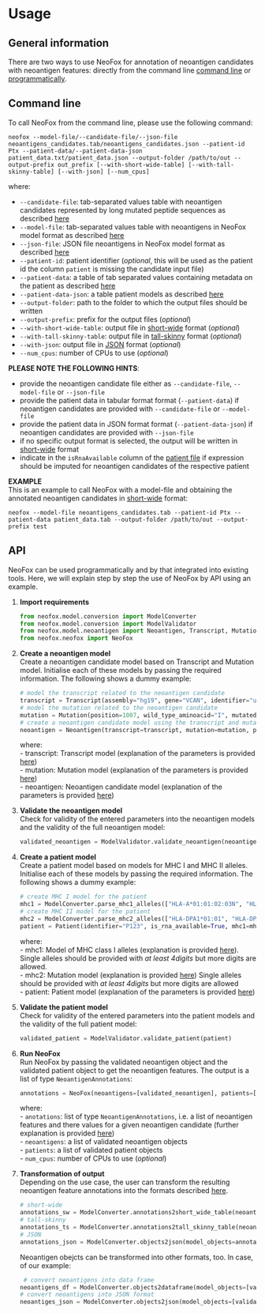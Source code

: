 # Usage

## General information
There are two ways to use NeoFox for annotation of neoantigen candidates with neoantigen features: directly from the command line [command line](#command-line) or [programmatically](#api). 

## Command line
To call NeoFox from the command line, please use the following command:  

````commandline
neofox --model-file/--candidate-file/--json-file neoantigens_candidates.tab/neoantigens_candidates.json --patient-id Ptx --patient-data/--patient-data-json patient_data.txt/patient_data.json --output-folder /path/to/out --output-prefix out_prefix [--with-short-wide-table] [--with-tall-skinny-table] [--with-json] [--num_cpus]
````

where:
- `--candidate-file`: tab-separated values table with neoantigen candidates represented by long mutated peptide sequences as described [here](03_01_input_data.md#tabular-format)
- `--model-file`: tab-separated values table with neoantigens in NeoFox model format as  described [here](03_01_input_data.md#tabular-format)
- `--json-file`: JSON file neoantigens in NeoFox model format as  described [here](03_01_input_data.md#json-format)
- `--patient-id`: patient identifier (*optional*, this will be used as the patient id the column `patient` is missing the candidate input file)
- `--patient-data`: a table of tab separated values containing metadata on the patient as  described [here](03_01_input_data.md#file-with-patient-information)
- `--patient-data-json`: a table patient models as described [here](03_01_input_data.md#patient-file-in-json-format)
- `--output-folder`: path to the folder to which the output files should be written 
- `--output-prefix`: prefix for the output files (*optional*)
- `--with-short-wide-table`: output file in [short-wide](03_02_output_data.md#short-wide-format) format (*optional*)
- `--with-tall-skinny-table`: output file in [tall-skinny](03_02_output_data.md#tall-skinny-format) format (*optional*)
- `--with-json`: output file in [JSON](03_02_output_data.md#json-format) format (*optional*)
- `--num_cpus`: number of CPUs to use (*optional*)

**PLEASE NOTE THE FOLLOWING HINTS**:   
- provide the neoantigen candidate file either as `--candidate-file`, `--model-file` or `--json-file` 
- provide the patient data in tabular format format (`--patient-data`) if neoantigen candidates are provided with `--candidate-file` or `--model-file`
- provide the patient data in JSON format format (`--patient-data-json`) if neoantigen candidates are provided with `--json-file` 
- if no specific output format is selected, the output will be written in [short-wide](03_02_output_data.md#short-wide-format) format
- indicate in the `isRnaAvailable` column of the [patient file](03_01_input_data.md#file-with-patient-information) if expression should be imputed for neoantigen candidates of the respective patient  

**EXAMPLE**  
This is an example to call NeoFox with a model-file and obtaining the annotated neoantigen candidates in [short-wide](03_02_output_data.md#short-wide-format) format:  

````commandline
neofox --model-file neoantigens_candidates.tab --patient-id Ptx --patient-data patient_data.tab --output-folder /path/to/out --output-prefix test
````

## API
NeoFox can be used programmatically and by that integrated into existing tools. Here, we will explain step by step the use of NeoFox by API using an example.  

1. **Import requirements**   
    ````python
    from neofox.model.conversion import ModelConverter
    from neofox.model.conversion import ModelValidator
    from neofox.model.neoantigen import Neoantigen, Transcript, Mutation, Patient
    from neofox.neofox import NeoFox
   ````    
2. **Create a neoantigen model**  
    Create a neoantigen candidate model based on Transcript and Mutation model. Initialise each of these models by passing the required information. The following shows a dummy example:
    ````python
    # model the transcript related to the neoantigen candidate
    transcript = Transcript(assembly="hg19", gene="VCAN", identifier="uc003kii.3")
    # model the mutation related to the neoantigen candidate
    mutation = Mutation(position=1007, wild_type_aminoacid="I", mutated_aminoacid="T", left_flanking_region="DEVLGEPSQDILV", right_flanking_region="DQTRLEATISPET")
    # create a neoantigen candidate model using the transcript and mutation model
    neoantigen = Neoantigen(transcript=transcript, mutation=mutation, patient_identifier="Ptx", rna_expression=0.519506894, rna_variant_allele_frequency=0.857142857, dna_variant_allele_frequency=0.294573643)
    ````   
   where:  
       - transcript: Transcript model (explanation of the parameters is provided [here](05_models.md#transcript))  
       - mutation: Mutation model (explanation of the parameters is provided [here](05_models.md#mutation))  
       - neoantigen: Neoantigen candidate model (explanation of the parameters is provided [here](05_models.md#neoantigen))

3. **Validate the neoantigen model**  
    Check for validity of the entered parameters into the neoantigen models and the validity of the full neoantigen model:   
    ````python
    validated_neoantigen = ModelValidator.validate_neoantigen(neoantigen=neoantigen)
   ````

4. **Create a patient model**  
    Create a patient model based on models for MHC I and MHC II alleles. Initialise each of these models by passing the required information. The following shows a dummy example:
    ````python
    # create MHC I model for the patient
    mhc1 = ModelConverter.parse_mhc1_alleles(["HLA-A*01:01:02:03N", "HLA-A*01:02:02:03N", "HLA-B*01:01:02:03N", "HLA-B*01:01:02:04N", "HLA-C*01:01"])
    # create MHC II model for the patient
    mhc2 = ModelConverter.parse_mhc2_alleles(["HLA-DPA1*01:01", "HLA-DPA1*01:02", "HLA-DPB1*01:01", "HLA-DPB1*01:01", "HLA-DRB1*01:01", "HLA-DRB1*01:01"])
    patient = Patient(identifier="P123", is_rna_available=True, mhc1=mhc1, mhc2=mhc2)
   ````
      where:  
       - mhc1: Model of MHC class I alleles (explanation is provided [here](05_models.md#mhc1)). Single alleles should be provided with *at least 4digits* but more digits are allowed.  
       - mhc2: Mutation model (explanation is provided [here](05_models.md#mhc2))  Single alleles should be provided with *at least 4digits* but more digits are allowed  
       - patient: Patient model (explanation of the parameters is provided [here](05_models.md#patient))
       
5. **Validate the patient model**  
    Check for validity of the entered parameters into the patient models and the validity of the full patient model: 
    ````python
    validated_patient = ModelValidator.validate_patient(patient)
   ````
   
6. **Run NeoFox**  
    Run NeoFox by passing the validated neoantigen object and the validated patient object to get the neoantigen features. The output is a list of type `NeoantigenAnnotations`:  
    ````python
    annotations = NeoFox(neoantigens=[validated_neoantigen], patients=[validated_patient], num_cpus=2).get_annotations()
   ````  
      where:  
       - `anotations`: list of type `NeoantigenAnnotations`, i.e. a list of neoantigen features and there values for a given neoantigen candidate (further explanation is provided [here](05_models.md#neoantigenannotations))  
       - `neoantigens`: a list of validated neoantigen objects  
       - `patients`: a list of validated patient objects  
       - `num_cpus`: number of CPUs to use (*optional*)
       
7. **Transformation of output**   
    Depending on the use case, the user can transform the resulting neoantigen feature annotations into the formats described [here](03_02_output_data.md).
    ````python
   # short-wide 
   annotations_sw = ModelConverter.annotations2short_wide_table(neoantigen_annotations=annotations, neoantigens = [validated_neoantigen])
   # tall-skinny
   annotations_ts = ModelConverter.annotations2tall_skinny_table(neoantigen_annotations=annotations)
   # JSON 
   annotations_json = ModelConverter.objects2json(model_objects=annotations)
   ````
   
   Neoantigen obejcts can be transformed into other formats, too. In case, of our example:  
   ````python
    # convert neoantigens into data frame
   neoantigens_df = ModelConverter.objects2dataframe(model_objects=[validated_neoantigen])
   # convert neoantigens into JSON format 
   neoantiges_json = ModelConverter.objects2json(model_objects=[validated_neoantigen]
   ```` 